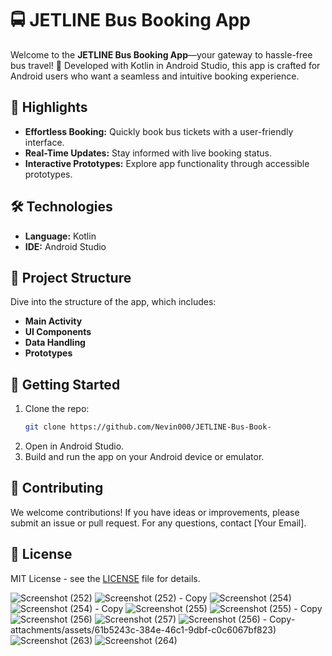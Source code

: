 # 🚍 JETLINE Bus Booking App

Welcome to the **JETLINE Bus Booking App**—your gateway to hassle-free bus travel! 🌟 Developed with Kotlin in Android Studio, this app is crafted for Android users who want a seamless and intuitive booking experience.

## 🌟 Highlights

- **Effortless Booking:** Quickly book bus tickets with a user-friendly interface.
- **Real-Time Updates:** Stay informed with live booking status.
- **Interactive Prototypes:** Explore app functionality through accessible prototypes.

## 🛠️ Technologies

- **Language:** Kotlin
- **IDE:** Android Studio

## 📁 Project Structure

Dive into the structure of the app, which includes:
- **Main Activity**
- **UI Components**
- **Data Handling**
- **Prototypes**

## 🚀 Getting Started

1. Clone the repo:
   ```bash
   git clone https://github.com/Nevin000/JETLINE-Bus-Book-
   ```
2. Open in Android Studio.
3. Build and run the app on your Android device or emulator.

## 🤝 Contributing

We welcome contributions! If you have ideas or improvements, please submit an issue or pull request. For any questions, contact [Your Email].

## 📜 License

MIT License - see the [LICENSE](LICENSE) file for details.


![Screenshot (252)](https://github.com/user-attachments/assets/3ff14560-428f-4db4-a395-69ca00cf7755)
![Screenshot (252) - Copy](https://github.com/user-attachments/assets/fd7b0542-5ba3-4257-8631-a192796a44bb)
![Screenshot (254)](https://github.com/user-attachments/assets/0bb946a6-20d9-4491-b25a-d793072cea49)
![Screenshot (254) - Copy](https://github.com/user-attachments/assets/97da7d59-6eaa-4b79-9d5e-c25a83762a11)
![Screenshot (255)](https://github.com/user-attachments/assets/bf2a8979-fb6a-4e5d-9a29-13ea45d0e3dd)
![Screenshot (255) - Copy](https://github.com/user-attachments/assets/5a83374c-a060-4079-85c4-7be6f00d0e14)
![Screenshot (256)](https://github.com/user-attachments/assets/be3d0b55-ffdf-4a3a-b056-b80384e1b95d)
![Screenshot (257)](https://github.com/user-attachments/assets/166f95b2-ba6a-4f37-963e-24889cfd378d)
![Screenshot (256) - Copy](https://github.com/user-attachments/assets/1abf1d24-1c1a-4770-bada-5fb7227f009f)-attachments/assets/61b5243c-384e-46c1-9dbf-c0c6067bf823)
![Screenshot (263)](https://github.com/user-attachments/assets/77497594-f03a-4973-b952-418f6f205bed)
![Screenshot (264)](https://github.com/user-attachments/assets/bf30cd90-e823-4bd2-bb7c-70ddd267f850)
